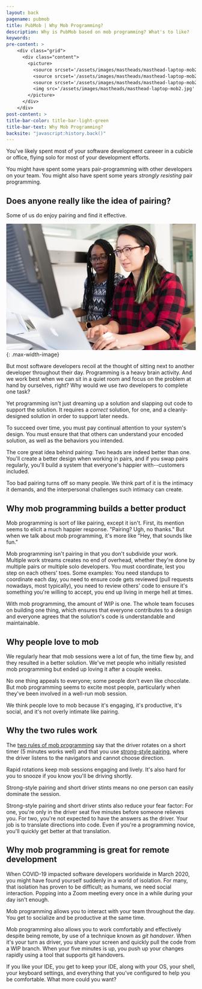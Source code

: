 ```yaml
---
layout: back
pagename: pubmob
title: PubMob | Why Mob Programming?
description: Why is PubMob based on mob programming? What's to like?
keywords:
pre-content: >
    <div class="grid">
      <div class="content">
        <picture>
          <source srcset='/assets/images/mastheads/masthead-laptop-mob2.jpg' media='(max-width: 1080px)'>
          <source srcset='/assets/images/mastheads/masthead-laptop-mob2.jpg' media='(min-width: 960px)'>
          <source srcset='/assets/images/mastheads/masthead-laptop-mob2.jpg' media='(min-width: 830px'>
          <img src='/assets/images/mastheads/masthead-laptop-mob2.jpg' alt='About PubMob'>
        </picture>
      </div>
    </div>
post-content: >
title-bar-color: title-bar-light-green
title-bar-text: Why Mob Programming?
backsite: "javascript:history.back()"
---
```

You've likely spent most of your software development careeer in a cubicle or office, flying solo for most of your development efforts.

You might have spent some years pair-programming with other developers on your team. You might also have spent some years *strongly resisting* pair programming.

## Does anyone really like the idea of pairing?

Some of us do enjoy pairing and find it effective.

![pairing](/assets/images/mobprogramming/pairing.jpg)
{: .max-width-image}

But most software developers recoil at the thought of sitting next to another developer throughout their day. Programming is a heavy brain activity. And we work best when we can sit in a quiet room and focus on the problem at hand by ourselves, right? Why would we use *two* developers to complete one task?

Yet programming isn't just dreaming up a solution and slapping out code to support the solution. It requires a *correct* solution, for one, and a cleanly-designed solution in order to support later needs.

To succeed over time, you must pay continual attention to your system's design. You must ensure that that others can understand your encoded solution, as well as the behaviors you intended.

The core great idea behind pairing: Two heads are indeed better than one. You'll create a better design when working in pairs, and if you swap pairs regularly, you'll build a system that everyone's happier with--customers included.

Too bad pairing turns off so many people. We think part of it is the intimacy it demands, and the interpersonal challenges such intimacy can create.

## Why mob programming builds a better product

Mob programming is sort of like pairing, except it isn't. First, its mention seems to elicit a much happier response. "Pairing? Ugh, no thanks." But when we talk about mob programming, it's more like "Hey, that sounds like fun."

Mob programming isn't pairing in that you don't subdivide your work. Multiple work streams creates no end of overhead, whether they're done by multiple pairs or multiple solo developers. You must coordinate, lest you step on each others' toes. Some examples: You need standups to coordinate each day, you need to ensure code gets reviewed (pull requests nowadays, most typically), you need to review others' code to ensure it's something you're willing to accept, you end up living in merge hell at times.

With mob programming, the amount of WIP is one. The whole team focuses on building one thing, which ensures that everyone contributes to a design and everyone agrees that the solution's code is understandable and maintainable.

## Why people love to mob

We regularly hear that mob sessions were a lot of fun, the time flew by, and they resulted in a better solution. We've met people who initially resisted mob programming but ended up loving it after a couple weeks.

No one thing appeals to everyone; some people don't even like chocolate. But mob programming seems to excite most people, particularly when they've been involved in a well-run mob session.

We think people love to mob because it's engaging, it's productive, it's social, and it's not overly intimate like pairing.

## Why the two rules work

The [two rules of mob programming](https://www.ranorex.com/blog/two-rules-mobbing-success/) say that the driver rotates on a short timer (5 minutes works well) and that you use [strong-style pairing](https://llewellynfalco.blogspot.com/2014/06/llewellyns-strong-style-pairing.html), where the driver listens to the navigators and cannot choose direction.

Rapid rotations keep mob sessions engaging and lively. It's also hard for you to snooze if you know you'll be driving shortly.

Strong-style pairing and short driver stints means no one person can easily dominate the session.

Strong-style pairing and short driver stints also reduce your fear factor: For one, you're only in the driver seat five minutes before someone relieves you. For two, you're not expected to have the answers as the driver. Your job is to translate directions into code. Even if you're a programming novice, you'll quickly get better at that translation.

## Why mob programming is great for remote development

When COVID-19 impacted software developers worldwide in March 2020, you might have found yourself suddenly in a world of isolation. For many, that isolation has proven to be difficult; as humans, we need social interaction. Popping into a Zoom meeting every once in a while during your day isn't enough.

Mob programming allows you to interact with your team throughout the day. You get to socialize and be productive at the same time.

Mob programming also allows you to work comfortably and effectively despite being remote, by use of a technique known as *git handover*. When it's your turn as driver, you share your screen and quickly pull the code from a WIP branch. When your five minutes is up, you push up your changes rapidly using a tool that supports git handovers.

If you like your IDE, you get to keep your IDE, along with your OS, your shell, your keyboard settings, and everything that you've configured to help you be comfortable. What more could you want?

